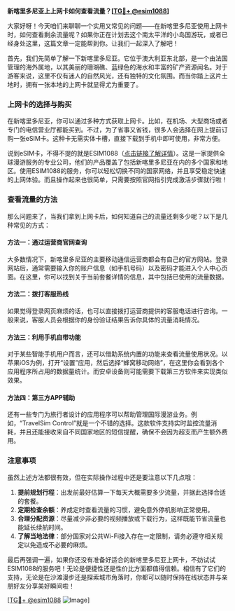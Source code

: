 **新喀里多尼亚上上网卡如何查看流量？[[TG💪+ @esim1088](https://t.me/s/esim1088)]**

大家好呀！今天咱们来聊聊一个实用又常见的问题——在新喀里多尼亚使用上网卡时，如何查看剩余流量呢？如果你正在计划去这个南太平洋的小岛国游玩，或者已经身处这里，这篇文章一定能帮到你。让我们一起深入了解吧！

首先，我们先简单了解一下新喀里多尼亚。它位于澳大利亚东北部，是一个由法国管理的海外属地，以其美丽的珊瑚礁、蓝绿色的海水和丰富的矿产资源闻名。对于游客来说，这里不仅有迷人的自然风光，还有独特的文化氛围。而当你踏上这片土地时，拥有一张本地的上网卡就显得尤为重要了。

### 上网卡的选择与购买

在新喀里多尼亚，你可以通过多种方式获取上网卡。比如，在机场、大型商场或者专门的电信营业厅都能买到。不过，为了省事又省钱，很多人会选择在网上提前订购一张eSIM卡。这种卡无需实体卡槽，直接下载到手机中即可使用，非常方便。

说到eSIM卡，不得不提的就是ESIM1088（[点击链接了解详情](https://t.me/s/esim1088)）。这是一家提供全球漫游服务的专业公司，他们的产品覆盖了包括新喀里多尼亚在内的多个国家和地区。使用ESIM1088的服务，你可以轻松切换不同的国家网络，并且享受稳定快速的上网体验。而且操作起来也很简单，只需要按照官网指引完成激活步骤就行啦！

### 查看流量的方法

那么问题来了，当我们拿到上网卡后，如何知道自己的流量还剩多少呢？以下是几种常见的方式：

#### 方法一：通过运营商官网查询

大多数情况下，新喀里多尼亚的主要移动通信运营商都会有自己的官方网站。登录网站后，通常需要输入你的账户信息（如手机号码）以及密码才能进入个人中心页面。在这里，你可以找到关于当前套餐详情的信息，其中包括已使用的流量数据。

#### 方法二：拨打客服热线

如果觉得登录网页麻烦的话，也可以直接拨打运营商提供的客服电话进行咨询。一般来说，客服人员会根据你的身份验证结果告诉你具体的流量消耗情况。

#### 方法三：利用手机自带功能

对于某些智能手机用户而言，还可以借助系统内置的功能来查看流量使用状况。以苹果iOS为例，打开“设置”应用，然后选择“蜂窝移动网络”，在这里你会看到各个应用程序所占用的数据量统计。而安卓设备则可能需要下载第三方软件来实现类似效果。

#### 方法四：第三方APP辅助

还有一些专门为旅行者设计的应用程序可以帮助管理国际漫游业务。例如，“TravelSim Control”就是一个不错的选择。这款软件支持实时监控流量消耗，并且还能接收来自不同国家地区的短信提醒，确保不会因为超支而产生额外费用。

### 注意事项

虽然上述方法都很有效，但在实际操作过程中还是要注意以下几点哦：

1. **提前规划行程**：出发前最好估算一下每天大概需要多少流量，并据此选择合适的套餐。
2. **定期检查余额**：养成定时查看流量的习惯，避免意外停机影响正常使用。
3. **合理分配资源**：尽量减少非必要的视频播放或下载行为，这样既能节省流量也能延长续航时间。
4. **了解当地法律**：部分国家对公共Wi-Fi接入存在一定限制，请务必遵守相关规定以免造成不必要的麻烦。

最后再强调一遍，如果你还没有准备好适合的新喀里多尼亚上网卡，不妨试试ESIM1088的服务吧！无论是便捷性还是性价比方面都值得信赖。相信有了它们的支持，无论是在沙滩漫步还是探索城市角落时，你都可以随时保持在线状态并与亲朋好友分享美好瞬间啦！

[[TG💪+ @esim1088](https://t.me/s/esim1088) ![Image](https://i.postimg.cc/4NQfJmqS/Snipaste-2025-05-13-00-14-12.png)]